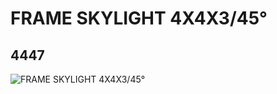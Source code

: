 # FRAME SKYLIGHT 4X4X3/45°
## 4447
![FRAME SKYLIGHT 4X4X3/45°](https://lc-www-live-s.legocdn.com/media/bricks/5/2/4270298.jpg)